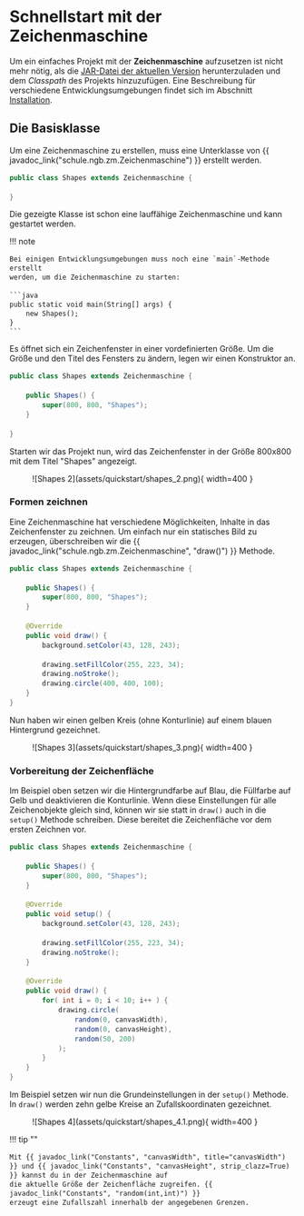 # Schnellstart mit der Zeichenmaschine

Um ein einfaches Projekt mit der **Zeichenmaschine** aufzusetzen ist nicht mehr 
nötig, als die [JAR-Datei der aktuellen Version](https://github.com/jneug/zeichenmaschine/release/latest)
herunterzuladen und dem *Classpath* des Projekts hinzuzufügen. Eine Beschreibung
für verschiedene Entwicklungsumgebungen findet sich im Abschnitt [Installation](install.md).

## Die Basisklasse

Um eine Zeichenmaschine zu erstellen, muss eine Unterklasse von {{ javadoc_link("schule.ngb.zm.Zeichenmaschine") }}
erstellt werden.

```java
public class Shapes extends Zeichenmaschine {
	
}
```

Die gezeigte Klasse ist schon eine lauffähige Zeichenmaschine und kann gestartet
werden.

!!! note

	Bei einigen Entwicklungsumgebungen muss noch eine `main`-Methode erstellt 
	werden, um die Zeichenmaschine zu starten:

	```java
	public static void main(String[] args) {
		new Shapes();
	}
	```

Es öffnet sich ein Zeichenfenster in einer vordefinierten Größe. Um die Größe und 
den Titel des Fensters zu ändern, legen wir einen Konstruktor an.

```java
public class Shapes extends Zeichenmaschine {
	
	public Shapes() {
		super(800, 800, "Shapes");
	}
	
}
```

Starten wir das Projekt nun, wird das Zeichenfenster in der Größe 800x800 mit 
dem Titel "Shapes" angezeigt.

<figure markdown>
![Shapes 2](assets/quickstart/shapes_2.png){ width=400 }
</figure>

### Formen zeichnen

Eine Zeichenmaschine hat verschiedene Möglichkeiten, Inhalte in das Zeichenfenster 
zu zeichnen. Um einfach nur ein statisches Bild zu erzeugen, überschreiben wir die 
{{ javadoc_link("schule.ngb.zm.Zeichenmaschine", "draw()") }} Methode.

```java
public class Shapes extends Zeichenmaschine {
	
	public Shapes() {
		super(800, 800, "Shapes");
	}
	
	@Override
	public void draw() {
		background.setColor(43, 128, 243);
		
		drawing.setFillColor(255, 223, 34);
		drawing.noStroke();
		drawing.circle(400, 400, 100);
	}
}
```

Nun haben wir einen gelben Kreis (ohne Konturlinie) auf einem blauen Hintergrund 
gezeichnet.

<figure markdown>
![Shapes 3](assets/quickstart/shapes_3.png){ width=400 }
</figure>

### Vorbereitung der Zeichenfläche

Im Beispiel oben setzen wir die Hintergrundfarbe auf Blau, die Füllfarbe auf Gelb 
und deaktivieren die Konturlinie. Wenn diese Einstellungen für alle Zeichenobjekte 
gleich sind, können wir sie statt in `draw()` auch in die `setup()` Methode schreiben.
Diese bereitet die Zeichenfläche vor dem ersten Zeichnen vor.

```java
public class Shapes extends Zeichenmaschine {

	public Shapes() {
		super(800, 800, "Shapes");
	}
	
	@Override
	public void setup() {
		background.setColor(43, 128, 243);
		
		drawing.setFillColor(255, 223, 34);
		drawing.noStroke();
	}

	@Override
	public void draw() {
		for( int i = 0; i < 10; i++ ) {
			drawing.circle(
				random(0, canvasWidth), 
				random(0, canvasHeight), 
				random(50, 200)
			);
		}
	}
}
```

Im Beispiel setzen wir nun die Grundeinstellungen in der `setup()` Methode. In 
`draw()` werden zehn gelbe Kreise an Zufallskoordinaten gezeichnet.

<figure markdown>
![Shapes 4](assets/quickstart/shapes_4.1.png){ width=400 }
</figure>

!!! tip ""

	Mit {{ javadoc_link("Constants", "canvasWidth", title="canvasWidth") }} und {{ javadoc_link("Constants", "canvasHeight", strip_clazz=True) }} kannst du in der Zeichenmaschine auf
	die aktuelle Größe der Zeichenfläche zugreifen. {{ javadoc_link("Constants", "random(int,int)") }}
	erzeugt eine Zufallszahl innerhalb der angegebenen Grenzen.
